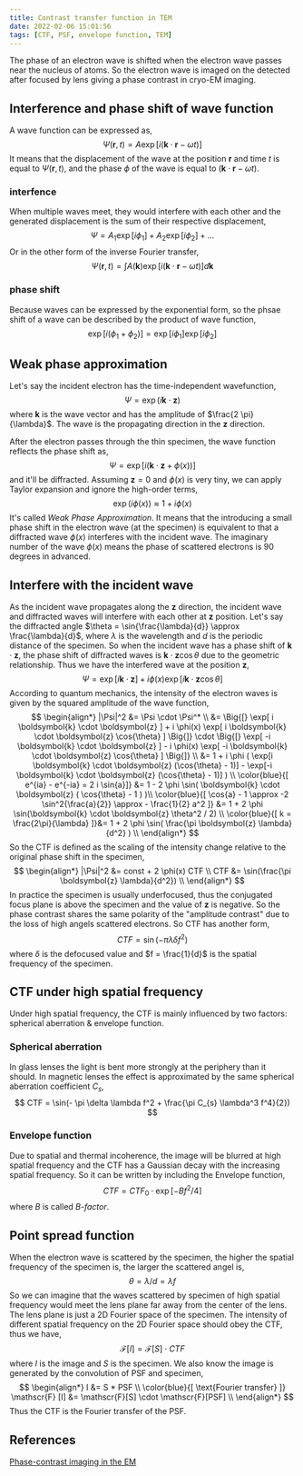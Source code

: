 ```yaml
---
title: Contrast transfer function in TEM
date: 2022-02-06 15:01:56
tags: [CTF, PSF, envelope function, TEM]
---
```


The phase of an electron wave is shifted when the electron wave passes near the nucleus of atoms. So the electron wave is imaged on the detected after focused by lens giving a phase contrast in cryo-EM imaging.

<!--more-->

## Interference and phase shift of wave function ##

A wave function can be expressed as,
$$
\Psi(\boldsymbol{r}, t) = A \exp[ i (\boldsymbol{k} \cdot \boldsymbol{r} - \omega t) ]
$$
It means that the displacement of the wave at the position $\boldsymbol{r}$ and time $t$ is equal to $\Psi(\boldsymbol{r}, t)$, and the phase $\phi$ of the wave is equal to $(\boldsymbol{k} \cdot \boldsymbol{r} - \omega t)$.

### interfence ###

When multiple waves meet, they would interfere with each other and the generated displacement is the sum of their respective displacement,
$$
\Psi = A_{1} \exp[i\phi_{1}] + A_{2} \exp[i\phi_{2}] + \dots
$$
Or in the other form of the inverse Fourier transfer,
$$
\Psi(\boldsymbol{r}, t) = \int A(\boldsymbol{k}) \exp[ i (\boldsymbol{k} \cdot \boldsymbol{r} - \omega t) ] d \boldsymbol{k}
$$

### phase shift ###

Because waves can be expressed by the exponential form, so the phsae shift of a wave can be described by the product of wave function,
$$
\exp[ i (\phi_{1} + \phi_{2}) ] = \exp[ i \phi_{1} ] \exp[ i \phi_{2} ]
$$

## Weak phase approximation ##

Let's say the incident electron has the time-independent wavefunction,
$$
\Psi = \exp(i \boldsymbol{k} \cdot \boldsymbol{z})
$$
where $\boldsymbol{k}$ is the wave vector and has the amplitude of $\frac{2 \pi}{\lambda}$. The wave is the propagating direction in the $\boldsymbol{z}$ direction.

After the electron passes through the thin specimen, the wave function reflects the phase shift as,
$$
\Psi = \exp[ i (\boldsymbol{k} \cdot \boldsymbol{z} + \phi(x)) ]
$$
and it'll be diffracted. Assuming $\boldsymbol{z} = 0$ and $\phi(x)$ is very tiny, we can apply Taylor expansion and ignore the high-order terms,
$$
\exp(i \phi(x)) \approx 1 + i \phi(x)
$$
It's called *Weak Phase Approximation*. It means that the introducing a small phase shift in the electron wave (at the specimen) is equivalent to that a diffracted wave $\phi(x)$ interferes with the incident wave. The imaginary number of the wave $\phi(x)$ means the phase of scattered electrons is 90 degrees in advanced.

## Interfere with the incident wave ##

As the incident wave propagates along the $\boldsymbol{z}$ direction, the incident wave and diffracted waves will interfere with each other at $\boldsymbol{z}$ position. Let's say the diffracted angle $\theta = \sin{\frac{\lambda}{d}} \approx \frac{\lambda}{d}$, where $\lambda$ is the wavelength and $d$ is the periodic distance of the specimen. So when the incident wave has a phase shift of $\boldsymbol{k} \cdot \boldsymbol{z}$, the phase shift of diffracted waves is $\boldsymbol{k} \cdot \boldsymbol{z} \cos{\theta}$ due to the geometric relationship. Thus we have the interfered wave at the position $\boldsymbol{z}$,
$$
\Psi = \exp[ i \boldsymbol{k} \cdot \boldsymbol{z} ] + i \phi(x) \exp[ i \boldsymbol{k} \cdot \boldsymbol{z} \cos{\theta} ]
$$
According to quantum mechanics, the intensity of the electron waves is given by the squared amplitude of the wave function,
$$
\begin{align*}
        |\Psi|^2 &= \Psi \cdot \Psi^* \\
        &= \Big{[} \exp[ i \boldsymbol{k} \cdot \boldsymbol{z} ] + i \phi(x) \exp[ i \boldsymbol{k} \cdot \boldsymbol{z} \cos{\theta} ] \Big{]} \cdot \Big{[} \exp[ -i \boldsymbol{k} \cdot \boldsymbol{z} ] - i \phi(x) \exp[ -i \boldsymbol{k} \cdot \boldsymbol{z} \cos{\theta} ] \Big{]} \\
        &= 1 + i \phi ( \exp[i \boldsymbol{k} \cdot \boldsymbol{z} (\cos{\theta} - 1)] - \exp[-i \boldsymbol{k} \cdot \boldsymbol{z} (\cos{\theta} - 1)] ) \\
        \color{blue}{[ e^{ia} - e^{-ia} = 2 i \sin{a}]} &= 1 - 2 \phi \sin(  \boldsymbol{k} \cdot \boldsymbol{z} ( \cos{\theta} - 1 )  )\\
        \color{blue}{[ \cos{a} - 1 \approx -2 \sin^2{\frac{a}{2}} \approx - \frac{1}{2} a^2 ]} &=  1 + 2 \phi \sin(\boldsymbol{k} \cdot \boldsymbol{z} \theta^2 / 2) \\
        \color{blue}{[ k = \frac{2\pi}{\lambda} ]}&= 1 + 2 \phi \sin( \frac{\pi \boldsymbol{z} \lambda}{d^2} ) \\
\end{align*}
$$
So the CTF is defined as the scaling of the intensity change relative to the original phase shift in the specimen,
$$
\begin{align*}
        |\Psi|^2 &= const + 2 \phi(x) CTF \\
        CTF &=  \sin(\frac{\pi \boldsymbol{z} \lambda}{d^2}) \\
\end{align*}
$$
In practice the specimen is usually underfocused, thus the conjugated focus plane is above the specimen and the value of $\boldsymbol{z}$ is negative. So the phase contrast shares the same polarity of the "amplitude contrast" due to the loss of high angels scattered electrons. So CTF has another form,
$$
CTF = \sin(- \pi \lambda \delta f^2)
$$
where $\delta$ is the defocused value and $f = \frac{1}{d}$ is the spatial frequency of the specimen.

## CTF under high spatial frequency ##

Under high spatial frequency, the CTF is mainly influenced by two factors: spherical aberration & envelope function.

### Spherical aberration 

In glass lenses the light is bent more strongly at the periphery than it should. In magnetic lenses the effect is approximated by the same spherical aberration coefficient $C_s$,
$$
CTF = \sin(- \pi \delta \lambda f^2 + \frac{\pi C_{s} \lambda^3 f^4}{2})
$$

### Envelope function ###

Due to spatial and thermal incoherence, the image will be blurred at high spatial frequency and the CTF has a Gaussian decay with the increasing spatial frequency. So it can be written by including the Envelope function,
$$
CTF = CTF_0 \cdot \exp[ - B f^2 / 4 ]
$$
where $B$ is called *B-factor*.

## Point spread function ##

When the electron wave is scattered by the specimen, the higher the spatial frequency of the specimen is, the larger the scattered angel is,
$$
\theta = \lambda / d = \lambda f
$$
So we can imagine that the waves scattered by specimen of high spatial frequency would meet the lens plane far away from the center of the lens. The lens plane is just a 2D Fourier space of the specimen. The intensity of different spatial frequency on the 2D Fourier space should obey the CTF, thus we have,
$$
\mathscr{F}[I] = \mathscr{F}[S] \cdot CTF
$$
where $I$ is the image and $S$ is the specimen. We also know the image is generated by the convolution of PSF and specimen,
$$
\begin{align*}
        I &=  S * PSF \\
        \color{blue}{[ \text{Fourier transfer} ]} \mathscr{F} [I] &=  \mathscr{F}[S] \cdot \mathscr{F}[PSF] \\
\end{align*}
$$
Thus the CTF is the Fourier transfer of the PSF. 

## References ##

[Phase-contrast imaging in the EM](https://nccat.nysbc.org/wp-content/uploads/2020/03/2-Phase-contrast.pdf)
